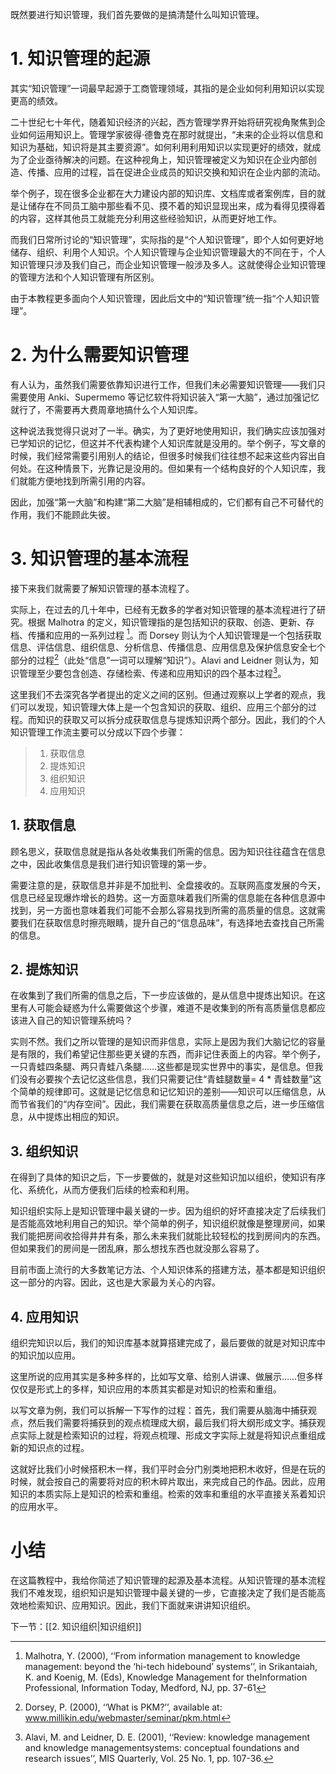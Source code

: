 既然要进行知识管理，我们首先要做的是搞清楚什么叫知识管理。

# 1. 知识管理的起源

其实“知识管理”一词最早起源于工商管理领域，其指的是企业如何利用知识以实现更高的绩效。

二十世纪七十年代，随着知识经济的兴起，西方管理学界开始将研究视角聚焦到企业如何运用知识上。管理学家彼得·德鲁克在那时就提出，“未来的企业将以信息和知识为基础，知识将是其主要资源”。如何利用利用知识以实现更好的绩效，就成为了企业亟待解决的问题。在这种视角上，知识管理被定义为知识在企业内部创造、传播、应用的过程，旨在促进企业成员的知识交换和知识在企业内部的流动。

举个例子，现在很多企业都在大力建设内部的知识库、文档库或者案例库，目的就是让储存在不同员工脑中那些看不见、摸不着的知识显现出来，成为看得见摸得着的内容，这样其他员工就能充分利用这些经验知识，从而更好地工作。

而我们日常所讨论的“知识管理”，实际指的是“个人知识管理”，即个人如何更好地储存、组织、利用个人知识。个人知识管理与企业知识管理最大的不同在于，个人知识管理只涉及我们自己，而企业知识管理一般涉及多人。这就使得企业知识管理的管理方法和个人知识管理有所区别。

由于本教程更多面向个人知识管理，因此后文中的“知识管理”统一指“个人知识管理”。

# 2. 为什么需要知识管理

有人认为，虽然我们需要依靠知识进行工作，但我们未必需要知识管理——我们只需要使用 Anki、Supermemo 等记忆软件将知识装入“第一大脑”，通过加强记忆就行了，不需要再大费周章地搞什么个人知识库。

这种说法我觉得只说对了一半。确实，为了更好地使用知识，我们确实应该加强对已学知识的记忆，但这并不代表构建个人知识库就是没用的。举个例子，写文章的时候，我们经常需要引用别人的结论，但很多时候我们往往想不起来这些内容出自何处。在这种情景下，光靠记是没用的。但如果有一个结构良好的个人知识库，我们就能方便地找到所需引用的内容。

因此，加强“第一大脑”和构建“第二大脑”是相辅相成的，它们都有自己不可替代的作用，我们不能顾此失彼。

# 3. 知识管理的基本流程

接下来我们就需要了解知识管理的基本流程了。

实际上，在过去的几十年中，已经有无数多的学者对知识管理的基本流程进行了研究。根据 Malhotra 的定义，知识管理指的是包括知识的获取、创造、更新、存档、传播和应用的一系列过程 [^1]。而 Dorsey 则认为个人知识管理是一个包括获取信息、评估信息、组织信息、分析信息、传播信息、应用信息及保护信息安全七个部分的过程[^3]（此处“信息”一词可以理解“知识”）。Alavi and Leidner 则认为，知识管理至少要包含创造、存储检索、传递和应用知识的四个基本过程[^2]。

这里我们不去深究各学者提出的定义之间的区别。但通过观察以上学者的观点，我们可以发现，知识管理大体上是一个包含知识的获取、组织、应用三个部分的过程。而知识的获取又可以拆分成获取信息与提炼知识两个部分。因此，我们的个人知识管理工作流主要可以分成以下四个步骤：

> 1. 获取信息
> 2. 提炼知识
> 3. 组织知识
> 4. 应用知识

## 1. 获取信息

顾名思义，获取信息就是指从各处收集我们所需的信息。因为知识往往蕴含在信息之中，因此收集信息是我们进行知识管理的第一步。

需要注意的是，获取信息并非是不加批判、全盘接收的。互联网高度发展的今天，信息已经呈现爆炸增长的趋势。这一方面意味着我们所需的信息能在各种信息源中找到，另一方面也意味着我们可能不会那么容易找到所需的高质量的信息。这就需要我们在获取信息时擦亮眼睛，提升自己的“信息品味”，有选择地去查找自己所需的信息。

## 2. 提炼知识

在收集到了我们所需的信息之后，下一步应该做的，是从信息中提炼出知识。在这里有人可能会疑惑为什么需要做这个步骤，难道不是收集到的所有高质量信息都应该进入自己的知识管理系统吗？

实则不然。我们之所以管理的是知识而非信息，实际上是因为我们大脑记忆的容量是有限的，我们希望记住那些更关键的东西，而非记住表面上的内容。举个例子，一只青蛙四条腿、两只青蛙八条腿……这些都是现实世界中的事实，是信息。但我们没有必要挨个去记忆这些信息，我们只需要记住“青蛙腿数量= 4 * 青蛙数量”这个简单的规律即可。这就是记忆信息和记忆知识的差别——知识可以压缩信息，从而节省我们的“内存空间”。因此，我们需要在获取高质量信息之后，进一步压缩信息，从中提炼出相应的知识。

## 3. 组织知识

在得到了具体的知识之后，下一步要做的，就是对这些知识加以组织，使知识有序化、系统化，从而方便我们后续的检索和利用。

知识组织实际上是知识管理中最关键的一步。因为组织的好坏直接决定了后续我们是否能高效地利用自己的知识。举个简单的例子，知识组织就像是整理房间，如果我们能把房间收拾得井井有条，那么未来我们就能比较轻松的找到房间内的东西。但如果我们的房间是一团乱麻，那么想找东西也就没那么容易了。

目前市面上流行的大多数笔记方法、个人知识体系的搭建方法，基本都是知识组织这一部分的内容。因此，这也是大家最为关心的内容。

## 4. 应用知识

组织完知识以后，我们的知识库基本就算搭建完成了，最后要做的就是对知识库中的知识加以应用。

这里所说的应用其实是多种多样的，比如写文章、给别人讲课、做展示……但多样仅仅是形式上的多样，知识应用的本质其实都是对知识的检索和重组。

以写文章为例，我们可以拆解一下写作的过程：首先，我们需要从脑海中捕获观点，然后我们需要将捕获到的观点梳理成大纲，最后我们将大纲形成文字。捕获观点实际上就是检索知识的过程，将观点梳理、形成文字实际上就是将知识点重组成新的知识点的过程。

这就好比我们小时候搭积木一样，我们平时会分门别类地把积木收好，但是在玩的时候，就会按自己的需要将对应的积木碎片取出，来完成自己的作品。因此，应用知识的本质实际上是知识的检索和重组。检索的效率和重组的水平直接关系着知识的应用水平。

# 小结

在这篇教程中，我给你简述了知识管理的起源及基本流程。从知识管理的基本流程我们不难发现，组织知识是知识管理中最关键的一步，它直接决定了我们是否能高效地检索知识、应用知识。因此，我们下面就来讲讲知识组织。

下一节：[[2. 知识组织|知识组织]]

[^1]: Malhotra, Y. (2000), ‘‘From information management to knowledge management: beyond the ‘hi-tech hidebound’ systems’’, in Srikantaiah, K. and Koenig, M. (Eds), Knowledge Management for theInformation Professional, Information Today, Medford, NJ, pp. 37-61
[^2]: Alavi, M. and Leidner, D. E. (2001), ‘‘Review: knowledge management and knowledge managementsystems: conceptual foundations and research issues’’, MIS Quarterly, Vol. 25 No. 1, pp. 107-36.
[^3]: Dorsey, P. (2000), ‘‘What is PKM?’’, available at: www.millikin.edu/webmaster/seminar/pkm.html
[^4]: Chatti, M. A. (2012). Knowledge management: A personal knowledge network perspective. _Journal of Knowledge Management_, _16_(5), 829–844. [https://doi.org/10.1108/13673271211262835](https://doi.org/10.1108/13673271211262835)
